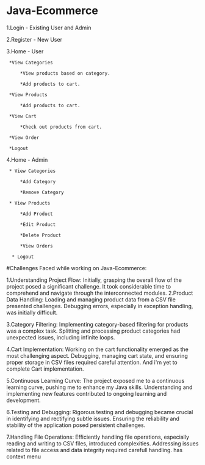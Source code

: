 # Java-Ecommerce
1.Login - Existing User and Admin

2.Register - New User

3.Home - User

     *View Categories
     
         *View products based on category.
	 
         *Add products to cart.
	 
     *View Products
     
         *Add products to cart.
	 
     *View Cart
     
         *Check out products from cart.
	 
     *View Order
     
     *Logout
     
4.Home - Admin

     * View Categories
     
         *Add Category
	 
         *Remove Category
	 
     * View Products
     
         *Add Product
	 
         *Edit Product
	 
         *Delete Product
	 
         *View Orders
	 
      * Logout
      

#Challenges Faced while working on Java-Ecommerce:
 
1.Understanding Project Flow:
     Initially, grasping the overall flow of the project posed a significant challenge.
     It took considerable time to comprehend and navigate through the interconnected modules.
2.Product Data Handling:
     Loading and managing product data from a CSV file presented challenges.
     Debugging errors, especially in exception handling, was initially difficult.
 
3.Category Filtering:
     Implementing category-based filtering for products was a complex task.
     Splitting and processing product categories had unexpected issues, including infinite loops.
 
4.Cart Implementation:
     Working on the cart functionality emerged as the most challenging aspect.
     Debugging, managing cart state, and ensuring proper storage in CSV files required careful attention.
		 And i'm yet to complete Cart implementation.
 
5.Continuous Learning Curve:
     The project exposed me to a continuous learning curve, pushing me to enhance my Java skills.
     Understanding and implementing new features contributed to ongoing learning and development.
 
6.Testing and Debugging:
      Rigorous testing and debugging became crucial in identifying and rectifying subtle issues.
      Ensuring the reliability and stability of the application posed persistent challenges.
 
7.Handling File Operations:
     Efficiently handling file operations, especially reading and writing to CSV files, introduced complexities.
     Addressing issues related to file access and data integrity required carefull handling.
has context menu
